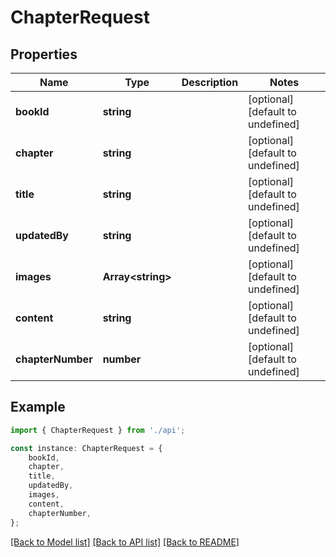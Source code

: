# ChapterRequest


## Properties

Name | Type | Description | Notes
------------ | ------------- | ------------- | -------------
**bookId** | **string** |  | [optional] [default to undefined]
**chapter** | **string** |  | [optional] [default to undefined]
**title** | **string** |  | [optional] [default to undefined]
**updatedBy** | **string** |  | [optional] [default to undefined]
**images** | **Array&lt;string&gt;** |  | [optional] [default to undefined]
**content** | **string** |  | [optional] [default to undefined]
**chapterNumber** | **number** |  | [optional] [default to undefined]

## Example

```typescript
import { ChapterRequest } from './api';

const instance: ChapterRequest = {
    bookId,
    chapter,
    title,
    updatedBy,
    images,
    content,
    chapterNumber,
};
```

[[Back to Model list]](../README.md#documentation-for-models) [[Back to API list]](../README.md#documentation-for-api-endpoints) [[Back to README]](../README.md)
